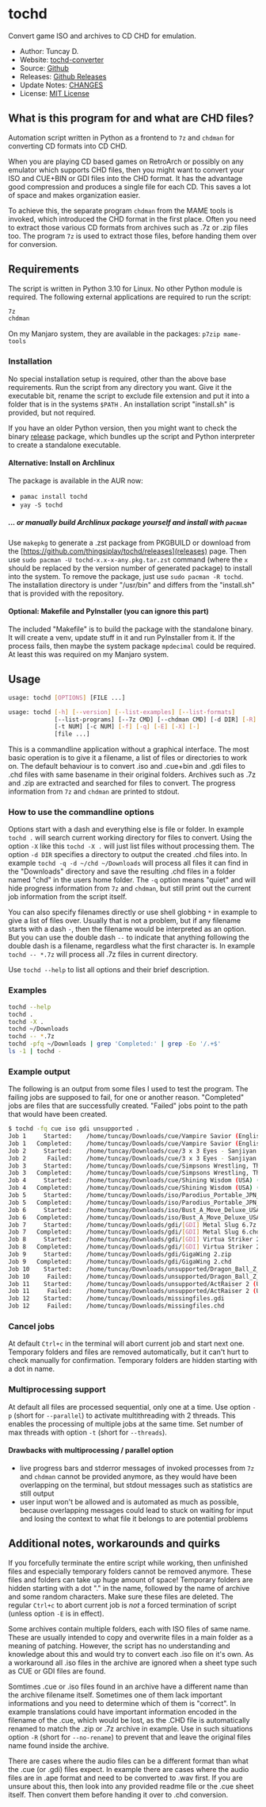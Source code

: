 # tochd

Convert game ISO and archives to CD CHD for emulation.

- Author: Tuncay D.
- Website: [tochd-converter](https://thingsiplay.game.blog/tochd-converter)
- Source: [Github](https://github.com/thingsiplay/tochd)
- Releases: [Github Releases](https://github.com/thingsiplay/tochd/releases)
- Update Notes: [CHANGES](CHANGES.md)
- License: [MIT License](LICENSE)

## What is this program for and what are CHD files?

Automation script written in Python as a frontend to `7z` and `chdman` for
converting CD formats into CD CHD.

When you are playing CD based games on RetroArch or possibly on any emulator
which supports CHD files, then you might want to convert your ISO and CUE+BIN
or GDI files into the CHD format. It has the advantage good compression and
produces a single file for each CD. This saves a lot of space and makes
organization easier.

To achieve this, the separate program `chdman` from the MAME tools is invoked,
which introduced the CHD format in the first place. Often you need to extract
those various CD formats from archives such as .7z or .zip files too. The
program `7z` is used to extract those files, before handing them over for
conversion.

## Requirements

The script is written in Python 3.10 for Linux. No other Python module is
required. The following external applications are required to run the script:

```bash
7z
chdman
```

On my Manjaro system, they are available in the packages: `p7zip mame-tools`

### Installation

No special installation setup is required, other than the above base
requirements. Run the script from any directory you want. Give it the
executable bit, rename the script to exclude file extension and put it into a
folder that is in the systems `$PATH` . An installation script "install.sh" is
provided, but not required.

If you have an older Python version, then you might want to check the binary
[release](https://github.com/thingsiplay/tochd/releases) package, which bundles
up the script and Python interpreter to create a standalone executable.

#### Alternative: Install on Archlinux

The package is available in the AUR now:

- `pamac install tochd`
- `yay -S tochd`

##### ... or manually build Archlinux package yourself and install with `pacman`

Use `makepkg` to generate a .zst
package from PKGBUILD or download from the
[https://github.com/thingsiplay/tochd/releases](releases) page.
Then use `sudo pacman -U tochd-x.x-x-any.pkg.tar.zst` command (where the `x`
should be replaced by the version number of generated package) to install into
the system. To remove the package, just use `sudo pacman -R tochd`. The
installation directory is under "/usr/bin" and differs from the
"install.sh" that is provided with the repository.

#### Optional: Makefile and PyInstaller (you can ignore this part)

The included "Makefile" is to build the package with the standalone binary. It
will create a venv, update stuff in it and run PyInstaller from it. If the
process fails, then maybe the system package `mpdecimal` could be required. At
least this was required on my Manjaro system.

## Usage

```bash
usage: tochd [OPTIONS] [FILE ...]

usage: tochd [-h] [--version] [--list-examples] [--list-formats]
             [--list-programs] [--7z CMD] [--chdman CMD] [-d DIR] [-R] [-p]
             [-t NUM] [-c NUM] [-f] [-q] [-E] [-X] [-]
             [file ...]
```

This is a commandline application without a graphical interface. The most basic
operation is to give it a filename, a list of files or directories to work on.
The default behaviour is to convert .iso and .cue+bin and .gdi files to .chd
files with same basename in their original folders. Archives such as .7z and
.zip are extracted and searched for files to convert. The progress information
from `7z` and `chdman` are printed to stdout.

### How to use the commandline options

Options start with a dash and everything else is file or folder. In example
`tochd .` will search current working directory for files to convert. Using the
option `-X` like this `tochd -X .` will just list files without processing
them. The option `-d DIR` specifies a directory to output the created .chd
files into. In example `tochd -q -d ~/chd ~/Downloads` will process all files
it can find in the "Downloads" directory and save the resulting .chd files in a
folder named "chd" in the users home folder. The `-q` option means "quiet" and
will hide progress information from `7z` and `chdman`, but still print out the
current job information from the script itself.

You can also specify filenames directly or use shell globbing `*` in example to
give a list of files over. Usually that is not a problem, but if any filename
starts with a dash `-`, then the filename would be interpreted as an option.
But you can use the double dash `--` to indicate that anything following the
double dash is a filename, regardless what the first character is. In example
`tochd -- *.7z` will process all .7z files in current directory.

Use `tochd --help` to list all options and their brief description.

### Examples

```bash
tochd --help
tochd .
tochd -X .
tochd ~/Downloads
tochd -- *.7z
tochd -pfq ~/Downloads | grep 'Completed:' | grep -Eo '/.+$'
ls -1 | tochd -
```

### Example output

The following is an output from some files I used to test the program. The
failing jobs are supposed to fail, for one or another reason. "Completed" jobs
are files that are successfully created. "Failed" jobs point to the path that
would have been created.

```bash
$ tochd -fq cue iso gdi unsupported .
Job 1     Started:    /home/tuncay/Downloads/cue/Vampire Savior (English v1.0).7z
Job 1   Completed:    /home/tuncay/Downloads/cue/Vampire Savior (English v1.0).chd
Job 2     Started:    /home/tuncay/Downloads/cue/3 x 3 Eyes - Sanjiyan Hensei (ACD, SCD)(JPN).zip
Job 2      Failed:    /home/tuncay/Downloads/cue/3 x 3 Eyes - Sanjiyan Hensei (ACD, SCD)(JPN).chd
Job 3     Started:    /home/tuncay/Downloads/cue/Simpsons Wrestling, The (USA).7z
Job 3   Completed:    /home/tuncay/Downloads/cue/Simpsons Wrestling, The (USA).chd
Job 4     Started:    /home/tuncay/Downloads/cue/Shining Wisdom (USA) (DW0355).rar
Job 4   Completed:    /home/tuncay/Downloads/cue/Shining Wisdom (USA) (DW0355).chd
Job 5     Started:    /home/tuncay/Downloads/iso/Parodius_Portable_JPN_PSP-Caravan.iso
Job 5   Completed:    /home/tuncay/Downloads/iso/Parodius_Portable_JPN_PSP-Caravan.chd
Job 6     Started:    /home/tuncay/Downloads/iso/Bust_A_Move_Deluxe_USA_PSP-pSyPSP.iso
Job 6   Completed:    /home/tuncay/Downloads/iso/Bust_A_Move_Deluxe_USA_PSP-pSyPSP.chd
Job 7     Started:    /home/tuncay/Downloads/gdi/[GDI] Metal Slug 6.7z
Job 7   Completed:    /home/tuncay/Downloads/gdi/[GDI] Metal Slug 6.chd
Job 8     Started:    /home/tuncay/Downloads/gdi/[GDI] Virtua Striker 2 (US).7z
Job 8   Completed:    /home/tuncay/Downloads/gdi/[GDI] Virtua Striker 2 (US).chd
Job 9     Started:    /home/tuncay/Downloads/gdi/GigaWing 2.zip
Job 9   Completed:    /home/tuncay/Downloads/gdi/GigaWing 2.chd
Job 10    Started:    /home/tuncay/Downloads/unsupported/Dragon_Ball_Z_Shin_Budokai_USA_PSP-DMU.rar
Job 10     Failed:    /home/tuncay/Downloads/unsupported/Dragon_Ball_Z_Shin_Budokai_USA_PSP-DMU.chd
Job 11    Started:    /home/tuncay/Downloads/unsupported/ActRaiser 2 (USA) (MSU1) [Hack by Conn & Kurrono v4].7z
Job 11     Failed:    /home/tuncay/Downloads/unsupported/ActRaiser 2 (USA) (MSU1) [Hack by Conn & Kurrono v4].chd
Job 12    Started:    /home/tuncay/Downloads/missingfiles.gdi
Job 12     Failed:    /home/tuncay/Downloads/missingfiles.chd
```

### Cancel jobs

At default `Ctrl+c` in the terminal will abort current job and start next one.
Temporary folders and files are removed automatically, but it can't hurt to
check manually for confirmation. Temporary folders are hidden starting with a
dot in name.

### Multiprocessing support

At default all files are processed sequential, only one at a time. Use option
`-p` (short for `--parallel`) to activate multithreading with 2 threads. This
enables the processing of multiple jobs at the same time. Set number of max
threads with option `-t` (short for `--threads`).

#### Drawbacks with multiprocessing / parallel option

- live progress bars and stderror messages of invoked processes from `7z` and
  `chdman` cannot be provided anymore, as they would have been overlapping on
  the terminal, but stdout messages such as statistics are still output
- user input won't be allowed and is automated as much as possible, because
  overlapping messages could lead to stuck on waiting for input and losing the
  context to what file it belongs to are potential problems

## Additional notes, workarounds and quirks

If you forcefully terminate the entire script while working, then unfinished
files and especially temporary folders cannot be removed anymore. These files
and folders can take up huge amount of space! Temporary folders are hidden
starting with a dot "." in the name, followed by the name of archive and some
random characters. Make sure these files are deleted. The regular `Ctrl+c` to
abort current job is _not_ a forced termination of script (unless option `-E`
is in effect).

Some archives contain multiple folders, each with ISO files of same name. These
are usually intended to copy and overwrite files in a main folder as a meaning
of patching. However, the script has no understanding and knowledge about this
and would try to convert each .iso file on it's own. As a workaround all .iso
files in the archive are ignored when a sheet type such as CUE or GDI files are
found.

Somtimes .cue or .iso files found in an archive have a different name than the
archive filename itself. Sometimes one of them lack important informations and
you need to determine which of them is "correct". In example translations could
have important information encoded in the filename of the .cue, which would be
lost, as the .CHD file is automatically renamed to match the .zip or .7z
archive in example. Use in such situations option `-R` (short for
`--no-rename`) to prevent that and leave the original files name found inside
the archive.

There are cases where the audio files can be a different format than what the
.cue (or .gdi) files expect. In example there are cases where the audio files
are in .ape format and need to be converted to .wav first. If you are unsure
about this, then look into any provided readme file or the .cue sheet itself.
Then convert them before handing it over to .chd conversion.
